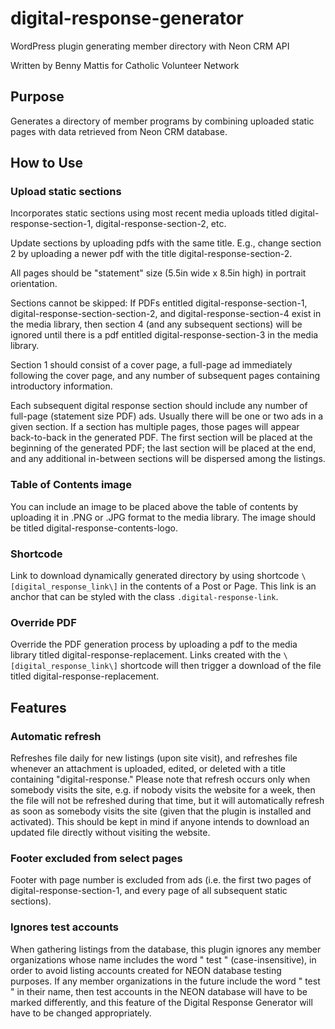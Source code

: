 # digital-response-generator
WordPress plugin generating member directory with Neon CRM API

Written by Benny Mattis for Catholic Volunteer Network

## Purpose

Generates a directory of member programs by combining uploaded static pages with data retrieved from Neon CRM database.

## How to Use

### Upload static sections

Incorporates static sections using most recent media uploads titled digital-response-section-1, digital-response-section-2, etc. 

Update sections by uploading pdfs with the same title. E.g., change section 2 by uploading a newer pdf with the title digital-response-section-2.

All pages should be "statement" size (5.5in wide x 8.5in high) in portrait orientation.

Sections cannot be skipped: If PDFs entitled digital-response-section-1, digital-response-section-section-2, and digital-response-section-4 exist in the media library, then section 4 (and any subsequent sections) will be ignored until there is a pdf entitled digital-response-section-3 in the media library.

Section 1 should consist of a cover page, a full-page ad immediately following the cover page, and any number of subsequent pages containing introductory information.

Each subsequent digital response section should include any number of full-page (statement size PDF) ads. Usually there will be one or two ads in a given section. If a section has multiple pages, those pages will appear back-to-back in the generated PDF. The first section will be placed at the beginning of the generated PDF; the last section will be placed at the end, and any additional in-between sections will be dispersed among the listings.

### Table of Contents image

You can include an image to be placed above the table of contents by uploading it in .PNG or .JPG format to the media library. The image should be titled digital-response-contents-logo.

### Shortcode

Link to download dynamically generated directory by using shortcode ```\[digital_response_link\]``` in the contents of a Post or Page. This link is an anchor that can be styled with the class ```.digital-response-link```.

### Override PDF

Override the PDF generation process by uploading a pdf to the media library titled digital-response-replacement. Links created with the ```\[digital_response_link\]``` shortcode will then trigger a download of the file titled digital-response-replacement.

## Features

### Automatic refresh

Refreshes file daily for new listings (upon site visit), and refreshes file whenever an attachment is uploaded, edited, or deleted with a title containing "digital-response." Please note that refresh occurs only when somebody visits the site, e.g. if nobody visits the website for a week, then the file will not be refreshed during that time, but it will automatically refresh as soon as somebody visits the site (given that the plugin is installed and activated). This should be kept in mind if anyone intends to download an updated file directly without visiting the website.

### Footer excluded from select pages

Footer with page number is excluded from ads (i.e. the first two pages of digital-response-section-1, and every page of all subsequent static sections).

### Ignores test accounts

When gathering listings from the database, this plugin ignores any member organizations whose name includes the word " test " (case-insensitive), in order to avoid listing accounts created for NEON database testing purposes. If any member organizations in the future include the word " test " in their name, then test accounts in the NEON database will have to be marked differently, and this feature of the Digital Response Generator will have to be changed appropriately.

